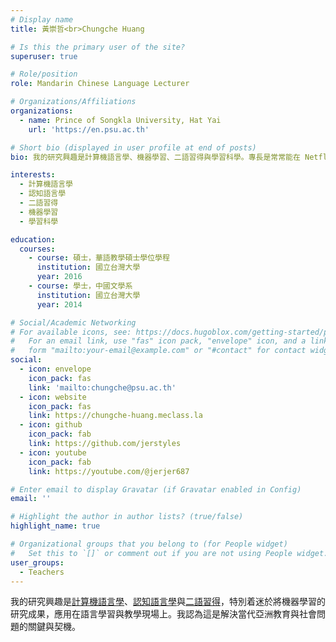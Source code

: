 ```yaml
---
# Display name
title: 黃崇哲<br>Chungche Huang

# Is this the primary user of the site?
superuser: true

# Role/position
role: Mandarin Chinese Language Lecturer

# Organizations/Affiliations
organizations:
  - name: Prince of Songkla University, Hat Yai
    url: 'https://en.psu.ac.th'

# Short bio (displayed in user profile at end of posts)
bio: 我的研究興趣是計算機語言學、機器學習、二語習得與學習科學。專長是常常能在 Netflix 的影集中，體悟出人生的大道理。

interests:
  - 計算機語言學
  - 認知語言學
  - 二語習得
  - 機器學習
  - 學習科學

education:
  courses:
    - course: 碩士，華語教學碩士學位學程
      institution: 國立台灣大學
      year: 2016
    - course: 學士，中國文學系
      institution: 國立台灣大學
      year: 2014

# Social/Academic Networking
# For available icons, see: https://docs.hugoblox.com/getting-started/page-builder/#icons
#   For an email link, use "fas" icon pack, "envelope" icon, and a link in the
#   form "mailto:your-email@example.com" or "#contact" for contact widget.
social:
  - icon: envelope
    icon_pack: fas
    link: 'mailto:chungche@psu.ac.th'
  - icon: website
    icon_pack: fas
    link: https://chungche-huang.meclass.la
  - icon: github
    icon_pack: fab
    link: https://github.com/jerstyles
  - icon: youtube
    icon_pack: fab
    link: https://youtube.com/@jerjer687

# Enter email to display Gravatar (if Gravatar enabled in Config)
email: ''

# Highlight the author in author lists? (true/false)
highlight_name: true

# Organizational groups that you belong to (for People widget)
#   Set this to `[]` or comment out if you are not using People widget.
user_groups:
  - Teachers
---
```


我的研究興趣是[計算機語言學](https://en.wikipedia.org/wiki/Computational_linguistics)、[認知語言學](https://en.wikipedia.org/wiki/Cognitive_linguistics)與[二語習得](https://en.wikipedia.org/wiki/Second-language_acquisition)，特別着迷於將機器學習的研究成果，應用在語言學習與教學現場上。我認為這是解決當代亞洲教育與社會問題的關鍵與契機。

